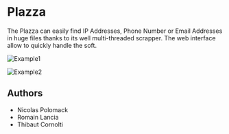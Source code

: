 # Plazza

The Plazza can easily find IP Addresses, Phone Number or Email Addresses in huge files thanks to its well multi-threaded scrapper.
The web interface allow to quickly handle the soft.

![Example1](https://i.imgur.com/7NamRoX.png)

![Example2](https://imgur.com/bYhYpTj.png)

## Authors

* Nicolas Polomack
* Romain Lancia
* Thibaut Cornolti
